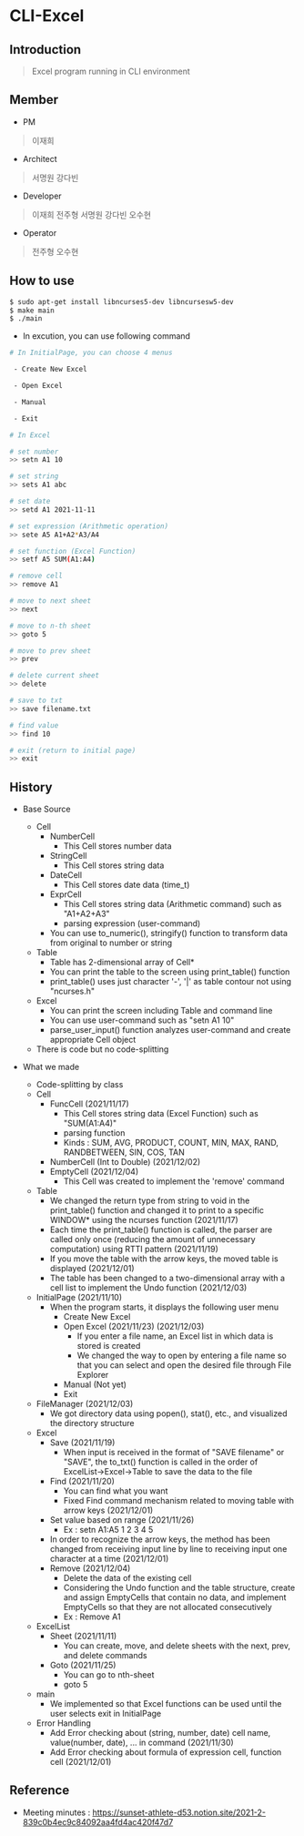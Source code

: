 # CLI-Excel

## Introduction
> Excel program running in CLI environment

## Member
* PM
> 이재희

* Architect
> 서명원 강다빈

* Developer
> 이재희 전주형 서명원 강다빈 오수현

* Operator
> 전주형 오수현

## How to use

```bash
$ sudo apt-get install libncurses5-dev libncursesw5-dev
$ make main
$ ./main
```

* In excution, you can use following command
```bash
# In InitialPage, you can choose 4 menus

 - Create New Excel

 - Open Excel

 - Manual

 - Exit
```
```bash
# In Excel

# set number
>> setn A1 10

# set string
>> sets A1 abc

# set date
>> setd A1 2021-11-11

# set expression (Arithmetic operation)
>> sete A5 A1+A2*A3/A4

# set function (Excel Function)
>> setf A5 SUM(A1:A4)

# remove cell
>> remove A1

# move to next sheet
>> next

# move to n-th sheet
>> goto 5

# move to prev sheet
>> prev

# delete current sheet
>> delete

# save to txt
>> save filename.txt

# find value
>> find 10

# exit (return to initial page)
>> exit
```

## History
- Base Source
    - Cell
        - NumberCell
            - This Cell stores number data
        - StringCell
            - This Cell stores string data
        - DateCell
            - This Cell stores date data (time_t)
        - ExprCell
            - This Cell stores string data (Arithmetic command) such as "A1+A2+A3"
            - parsing expression (user-command)
        - You can use to_numeric(), stringify() function to transform data from original to number or string
    - Table
        - Table has 2-dimensional array of Cell*
        - You can print the table to the screen using print_table() function
        - print_table() uses just character '-', '|' as table contour not using "ncurses.h"
    - Excel
        - You can print the screen including Table and command line
        - You can use user-command such as "setn A1 10"
        - parse_user_input() function analyzes user-command and create appropriate Cell object
    - There is code but no code-splitting

- What we made
    - Code-splitting by class
    - Cell
        - FuncCell (2021/11/17)
            - This Cell stores string data (Excel Function) such as "SUM(A1:A4)"
            - parsing function
            - Kinds : SUM, AVG, PRODUCT, COUNT, MIN, MAX, RAND, RANDBETWEEN, SIN, COS, TAN
        - NumberCell (Int to Double) (2021/12/02)
        - EmptyCell (2021/12/04)
            - This Cell was created to implement the 'remove' command
    - Table
        - We changed the return type from string to void in the print_table() function and changed it to print to a specific WINDOW* using the ncurses function (2021/11/17)
        - Each time the print_table() function is called, the parser are called only once (reducing the amount of unnecessary computation) using RTTI pattern (2021/11/19)
        - If you move the table with the arrow keys, the moved table is displayed (2021/12/01)
        - The table has been changed to a two-dimensional array with a cell list to implement the Undo function (2021/12/03)
    - InitialPage (2021/11/10)
        - When the program starts, it displays the following user menu
            - Create New Excel
            - Open Excel (2021/11/23) (2021/12/03)
                - If you enter a file name, an Excel list in which data is stored is created
                - We changed the way to open by entering a file name so that you can select and open the desired file through File Explorer
            - Manual (Not yet)
            - Exit
    - FileManager (2021/12/03)
        - We got directory data using popen(), stat(), etc., and visualized the directory structure
    - Excel
        - Save (2021/11/19)
            - When input is received in the format of "SAVE filename" or "SAVE", the to_txt() function is called in the order of ExcelList→Excel→Table to save the data to the file
        - Find (2021/11/20)
            - You can find what you want
            - Fixed Find command mechanism related to moving table with arrow keys (2021/12/01)
        - Set value based on range (2021/11/26)
            - Ex : setn A1:A5 1 2 3 4 5
        - In order to recognize the arrow keys, the method has been changed from receiving input line by line to receiving input one character at a time (2021/12/01)
        - Remove (2021/12/04)
            - Delete the data of the existing cell
            - Considering the Undo function and the table structure, create and assign EmptyCells that contain no data, and implement EmptyCells so that they are not allocated consecutively
            - Ex : Remove A1
    - ExcelList
        - Sheet (2021/11/11)
            - You can create, move, and delete sheets with the next, prev, and delete commands
        - Goto (2021/11/25)
            - You can go to nth-sheet
            - goto 5
    - main
        - We implemented so that Excel functions can be used until the user selects exit in InitialPage
    - Error Handling
        - Add Error checking about (string, number, date) cell name, value(number, date), ... in command (2021/11/30)
        - Add Error checking about formula of expression cell, function cell (2021/12/01)

## Reference
- Meeting minutes : https://sunset-athlete-d53.notion.site/2021-2-839c0b4ec9c84092aa4fd4ac420f47d7
